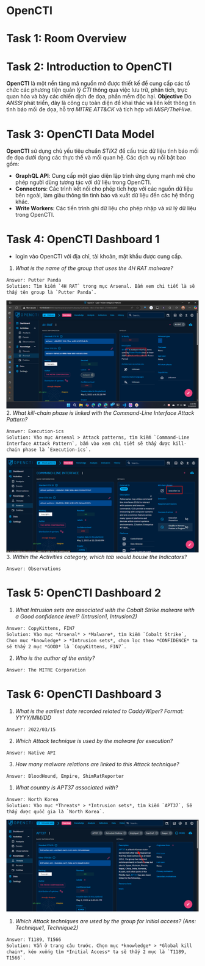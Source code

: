 # OpenCTI
# Task 1: Room Overview

# Task 2: Introduction to OpenCTI
**OpenCTI** là một nền tảng mã nguồn mở được thiết kế để cung cấp các tổ chức các phương tiện quản lý *CTI* thông qua việc lưu trữ, phân tích, trực quan hóa và bày các chiến dịch đe dọa, phần mềm độc hại.
**Objective** Do *ANSSI* phát triển, đây là công cụ toàn diện để khai thác và liên kết thông tin tình báo mối đe dọa, hỗ trợ *MITRE ATT&CK* và tích hợp với *MISP/TheHive*.

# Task 3: OpenCTI Data Model
**OpenCTI** sử dụng chủ yếu tiêu chuẩn *STIX2* để cấu trúc dữ liệu tình báo mối đe dọa dưới dạng các thực thể và mối quan hệ. Các dịch vụ nổi bật bao gồm:
- **GraphQL API**: Cung cấp một giao diện lập trình ứng dụng mạnh mẽ cho phép người dùng tương tác với dữ liệu trong OpenCTI.
- **Connectors**: Các trình kết nối cho phép tích hợp với các nguồn dữ liệu bên ngoài, làm giàu thông tin tình báo và xuất dữ liệu đến các hệ thống khác.
- **Write Workers**: Các tiến trình ghi dữ liệu cho phép nhập và xử lý dữ liệu trong OpenCTI.
# Task 4: OpenCTI Dashboard 1
- login vào OpenCTI với địa chỉ, tài khoản, mật khẩu được cung cấp.
1. *What is the name of the group that uses the 4H RAT malware?*
```
Answer: Putter Panda
Solution: Tìm kiếm `4H RAT` trong mục Arsenal. Bấm xem chi tiết là sẽ thấy tên group là `Putter Panda`.
```
![alt text](images/Task4.png)
2. *What kill-chain phase is linked with the Command-Line Interface Attack Pattern?*
``` 
Answer: Execution-ics
Solution: Vào mục Arsenal > Attack patterns, tìm kiếm `Command-Line Interface Attack Pattern`, bấm vào xem chi tiết sẽ thấy được kill-chain phase là `Execution-ics`.
```
![alt text](images/Task4_2.png)
3. *Within the Activities category, which tab would house the Indicators?*
```
Answer: Observations
```
# Task 5: OpenCTI Dashboard 2
1. *What Intrusion sets are associated with the Cobalt Strike malware with a Good confidence level? (Intrusion1, Intrusion2)*
```
Answer: CopyKittens, FIN7
Solution: Vào mục *Arsenal* > *Malware*, tìm kiếm `Cobalt Strike`, Chọn mục *knowledge* > *Intrusion sets*, chọn lọc theo *CONFIDENCE* ta sẽ thấy 2 mục *GOOD* là `CopyKittens, FIN7`.
``` 
2. *Who is the author of the entity?*
```
Answer: The MITRE Corporation
```
# Task 6: OpenCTI Dashboard 3
1. *What is the earliest date recorded related to CaddyWiper?  Format: YYYY/MM/DD*
```
Answer: 2022/03/15
```
2. *Which Attack technique is used by the malware for execution?*
```
Answer: Native API
```
3. *How many malware relations are linked to this Attack technique?*
```
Answer: BloodHound, Empire, ShimRatReporter
```
1. *What country is APT37 associated with?*
```
Answer: North Korea
Solution: Vào mục *Threats* > *Intrusion sets*, tìm kiếm `APT37`, Sẽ thấy được quốc gia là `North Korea`.
``` 
![alt text](images/Task5.png)
1. *Which Attack techniques are used by the group for initial access? (Ans: Technique1, Technique2)*
```
Answer: T1189, T1566
Solution: Vẫn ở trang câu trước. Chọn mục *knowledge* > *Global kill chain*, kéo xuống tìm *Initial Access* ta sẽ thấy 2 mục là `T1189, T1566`.
```